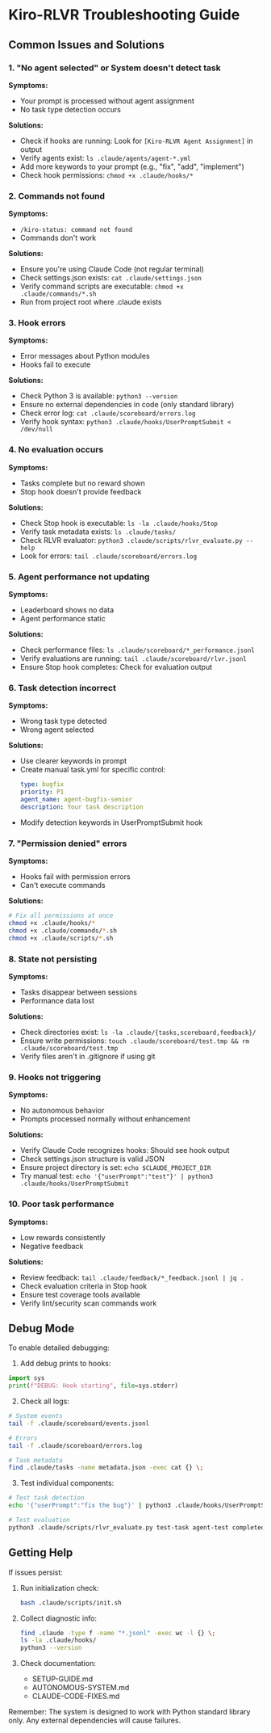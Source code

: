 # Kiro-RLVR Troubleshooting Guide

## Common Issues and Solutions

### 1. "No agent selected" or System doesn't detect task

**Symptoms:**
- Your prompt is processed without agent assignment
- No task type detection occurs

**Solutions:**
- Check if hooks are running: Look for `[Kiro-RLVR Agent Assignment]` in output
- Verify agents exist: `ls .claude/agents/agent-*.yml`
- Add more keywords to your prompt (e.g., "fix", "add", "implement")
- Check hook permissions: `chmod +x .claude/hooks/*`

### 2. Commands not found

**Symptoms:**
- `/kiro-status: command not found`
- Commands don't work

**Solutions:**
- Ensure you're using Claude Code (not regular terminal)
- Check settings.json exists: `cat .claude/settings.json`
- Verify command scripts are executable: `chmod +x .claude/commands/*.sh`
- Run from project root where .claude exists

### 3. Hook errors

**Symptoms:**
- Error messages about Python modules
- Hooks fail to execute

**Solutions:**
- Check Python 3 is available: `python3 --version`
- Ensure no external dependencies in code (only standard library)
- Check error log: `cat .claude/scoreboard/errors.log`
- Verify hook syntax: `python3 .claude/hooks/UserPromptSubmit < /dev/null`

### 4. No evaluation occurs

**Symptoms:**
- Tasks complete but no reward shown
- Stop hook doesn't provide feedback

**Solutions:**
- Check Stop hook is executable: `ls -la .claude/hooks/Stop`
- Verify task metadata exists: `ls .claude/tasks/`
- Check RLVR evaluator: `python3 .claude/scripts/rlvr_evaluate.py --help`
- Look for errors: `tail .claude/scoreboard/errors.log`

### 5. Agent performance not updating

**Symptoms:**
- Leaderboard shows no data
- Agent performance static

**Solutions:**
- Check performance files: `ls .claude/scoreboard/*_performance.jsonl`
- Verify evaluations are running: `tail .claude/scoreboard/rlvr.jsonl`
- Ensure Stop hook completes: Check for evaluation output

### 6. Task detection incorrect

**Symptoms:**
- Wrong task type detected
- Wrong agent selected

**Solutions:**
- Use clearer keywords in prompt
- Create manual task.yml for specific control:
  ```yaml
  type: bugfix
  priority: P1
  agent_name: agent-bugfix-senior
  description: Your task description
  ```
- Modify detection keywords in UserPromptSubmit hook

### 7. "Permission denied" errors

**Symptoms:**
- Hooks fail with permission errors
- Can't execute commands

**Solutions:**
```bash
# Fix all permissions at once
chmod +x .claude/hooks/*
chmod +x .claude/commands/*.sh
chmod +x .claude/scripts/*.sh
```

### 8. State not persisting

**Symptoms:**
- Tasks disappear between sessions
- Performance data lost

**Solutions:**
- Check directories exist: `ls -la .claude/{tasks,scoreboard,feedback}/`
- Ensure write permissions: `touch .claude/scoreboard/test.tmp && rm .claude/scoreboard/test.tmp`
- Verify files aren't in .gitignore if using git

### 9. Hooks not triggering

**Symptoms:**
- No autonomous behavior
- Prompts processed normally without enhancement

**Solutions:**
- Verify Claude Code recognizes hooks: Should see hook output
- Check settings.json structure is valid JSON
- Ensure project directory is set: `echo $CLAUDE_PROJECT_DIR`
- Try manual test: `echo '{"userPrompt":"test"}' | python3 .claude/hooks/UserPromptSubmit`

### 10. Poor task performance

**Symptoms:**
- Low rewards consistently
- Negative feedback

**Solutions:**
- Review feedback: `tail .claude/feedback/*_feedback.jsonl | jq .`
- Check evaluation criteria in Stop hook
- Ensure test coverage tools available
- Verify lint/security scan commands work

## Debug Mode

To enable detailed debugging:

1. Add debug prints to hooks:
```python
import sys
print(f"DEBUG: Hook starting", file=sys.stderr)
```

2. Check all logs:
```bash
# System events
tail -f .claude/scoreboard/events.jsonl

# Errors
tail -f .claude/scoreboard/errors.log

# Task metadata
find .claude/tasks -name metadata.json -exec cat {} \;
```

3. Test individual components:
```bash
# Test task detection
echo '{"userPrompt":"fix the bug"}' | python3 .claude/hooks/UserPromptSubmit

# Test evaluation
python3 .claude/scripts/rlvr_evaluate.py test-task agent-test completed
```

## Getting Help

If issues persist:

1. Run initialization check:
   ```bash
   bash .claude/scripts/init.sh
   ```

2. Collect diagnostic info:
   ```bash
   find .claude -type f -name "*.jsonl" -exec wc -l {} \;
   ls -la .claude/hooks/
   python3 --version
   ```

3. Check documentation:
   - SETUP-GUIDE.md
   - AUTONOMOUS-SYSTEM.md
   - CLAUDE-CODE-FIXES.md

Remember: The system is designed to work with Python standard library only. Any external dependencies will cause failures.